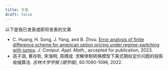 ```yaml
---
title: 文章
draft: false
---
```


以下是我已发表或即将发表的文章.

- C. Huang, H. Song, J. Yang, and B. Zhou. [Error analysis of finite difference scheme for american option pricing under regime-switching with jumps](https://www.sciencedirect.com/science/article/pii/S0377042723004284). *J. Comput. Appl. Math.*, accepted for publication, 2023.
- 高子涵, 黄存昕, 宋海明, 周搏成. 求解体制转换模型下美式期权定价问题的投影收缩算法. *吉林大学学报 (理学版)*, 60:1090-1096, 2022.